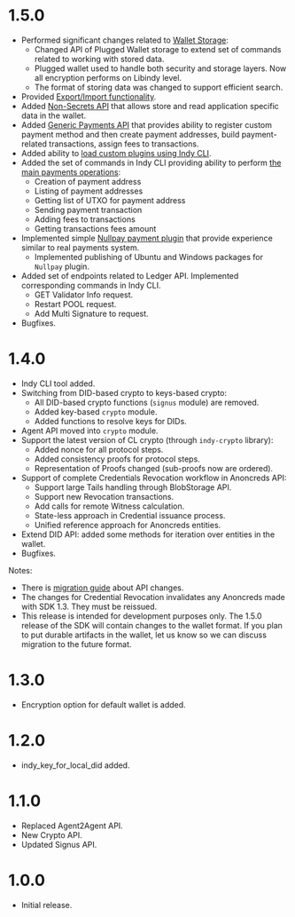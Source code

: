 # 1.5.0

* Performed significant changes related to [Wallet Storage](https://github.com/hyperledger/indy-sdk/tree/master/doc/design/003-wallet-storage):
    * Changed API of Plugged Wallet storage to extend set of commands related to working with stored data. 
    * Plugged wallet used to handle both security and storage layers. Now all encryption performs on Libindy level. 
    * The format of storing data was changed to support efficient search.
* Provided [Export/Import functionality](https://github.com/hyperledger/indy-sdk/tree/master/doc/design/009-wallet-export-import).
* Added [Non-Secrets API](https://github.com/hyperledger/indy-sdk/tree/master/doc/design/003-wallet-storage#non-secrets-api) that allows store and read application specific data in the wallet.
* Added [Generic Payments API](https://github.com/hyperledger/indy-sdk/tree/master/doc/design/004-payment-interface#payment-method-api) that provides ability to register custom payment method 
and then create payment addresses, build payment-related transactions, assign fees to transactions.
* Added ability to [load custom plugins using Indy CLI](https://github.com/hyperledger/indy-sdk/tree/master/doc/design/006-cli-plugins).
* Added the set of commands in Indy CLI providing ability to perform [the main payments operations](https://github.com/hyperledger/indy-sdk/tree/master/doc/design/007-cli-payments):
  * Creation of payment address
  * Listing of payment addresses
  * Getting list of UTXO for payment address
  * Sending payment transaction
  * Adding fees to transactions
  * Getting transactions fees amount
* Implemented simple [Nullpay payment plugin](https://github.com/hyperledger/indy-sdk/tree/master/libnullpay) that provide experience similar to real payments system.
  * Implemented publishing of Ubuntu and Windows packages for `Nullpay` plugin.
* Added set of endpoints related to Ledger API. Implemented corresponding commands in Indy CLI. 
    * GET Validator Info request.
    * Restart POOL request.
    * Add Multi Signature to request.
* Bugfixes.

# 1.4.0

* Indy CLI tool added.
* Switching from DID-based crypto to keys-based crypto:
  * All DID-based crypto functions (`signus` module) are removed.
  * Added key-based `crypto` module.
  * Added functions to resolve keys for DIDs.
* Agent API moved into `crypto` module.
* Support the latest version of CL crypto (through `indy-crypto` library):
  * Added nonce for all protocol steps.
  * Added consistency proofs for protocol steps.
  * Representation of Proofs changed (sub-proofs now are ordered).
* Support of complete Credentials Revocation workflow in Anoncreds API:
  * Support large Tails handling through BlobStorage API.
  * Support new Revocation transactions.
  * Add calls for remote Witness calculation.
  * State-less approach in Credential issuance process.
  * Unified reference approach for Anoncreds entities.
* Extend DID API: added some methods for iteration over entities in the wallet. 
* Bugfixes.

Notes:
* There is [migration guide](doc/migration-guide-1.3.0-1.4.0.md) about API changes.
* The changes for Credential Revocation invalidates any Anoncreds made with SDK 1.3. They must be reissued.
* This release is intended for development purposes only. The 1.5.0 release of the SDK will contain changes to the wallet format. If you plan to put durable artifacts in the wallet, let us know so we can discuss migration to the future format.

# 1.3.0

* Encryption option for default wallet is added.

# 1.2.0

* indy_key_for_local_did added.

# 1.1.0

* Replaced Agent2Agent API.
* New Crypto API.
* Updated Signus API.

# 1.0.0

* Initial release.
